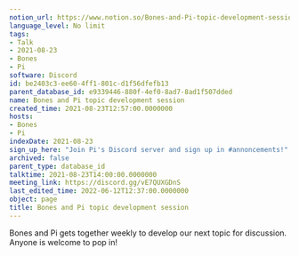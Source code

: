 ```yaml
---
notion_url: https://www.notion.so/Bones-and-Pi-topic-development-session-be2403c3ee604ff1801cd1f56dfefb13
language_level: No limit
tags:
- Talk
- 2021-08-23
- Bones
- Pi
software: Discord
id: be2403c3-ee60-4ff1-801c-d1f56dfefb13
parent_database_id: e9339446-880f-4ef0-8ad7-8ad1f507dded
name: Bones and Pi topic development session
created_time: 2021-08-23T12:57:00.0000000
hosts:
- Bones
- Pi
indexDate: 2021-08-23
sign_up_here: "Join Pi's Discord server and sign up in #annoncements!"
archived: false
parent_type: database_id
talktime: 2021-08-23T14:00:00.0000000
meeting_link: https://discord.gg/vE7QUXGDnS
last_edited_time: 2022-06-12T12:37:00.0000000
object: page
title: Bones and Pi topic development session
---
```


Bones and Pi gets together weekly to develop our next topic for discussion.
Anyone is welcome to pop in!










